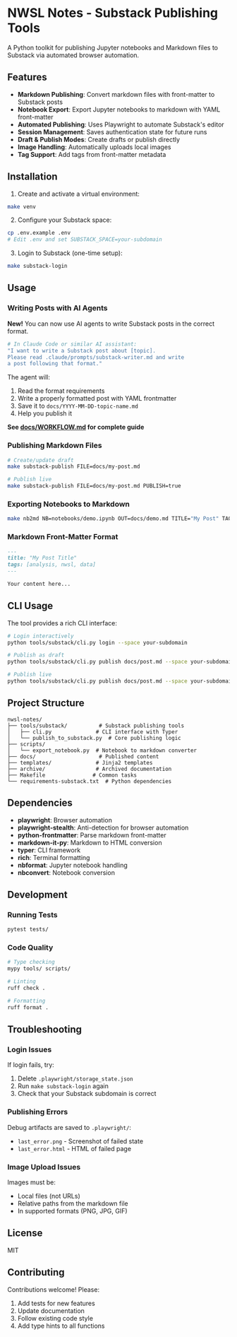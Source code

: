 # NWSL Notes - Substack Publishing Tools

A Python toolkit for publishing Jupyter notebooks and Markdown files to Substack via automated browser automation.

## Features

- **Markdown Publishing**: Convert markdown files with front-matter to Substack posts
- **Notebook Export**: Export Jupyter notebooks to markdown with YAML front-matter
- **Automated Publishing**: Uses Playwright to automate Substack's editor
- **Session Management**: Saves authentication state for future runs
- **Draft & Publish Modes**: Create drafts or publish directly
- **Image Handling**: Automatically uploads local images
- **Tag Support**: Add tags from front-matter metadata

## Installation

1. Create and activate a virtual environment:
```bash
make venv
```

2. Configure your Substack space:
```bash
cp .env.example .env
# Edit .env and set SUBSTACK_SPACE=your-subdomain
```

3. Login to Substack (one-time setup):
```bash
make substack-login
```

## Usage

### Writing Posts with AI Agents

**New!** You can now use AI agents to write Substack posts in the correct format.

```bash
# In Claude Code or similar AI assistant:
"I want to write a Substack post about [topic].
Please read .claude/prompts/substack-writer.md and write
a post following that format."
```

The agent will:
1. Read the format requirements
2. Write a properly formatted post with YAML frontmatter
3. Save it to `docs/YYYY-MM-DD-topic-name.md`
4. Help you publish it

**See [docs/WORKFLOW.md](docs/WORKFLOW.md) for complete guide**

### Publishing Markdown Files

```bash
# Create/update draft
make substack-publish FILE=docs/my-post.md

# Publish live
make substack-publish FILE=docs/my-post.md PUBLISH=true
```

### Exporting Notebooks to Markdown

```bash
make nb2md NB=notebooks/demo.ipynb OUT=docs/demo.md TITLE="My Post" TAGS="eval,analysis"
```

### Markdown Front-Matter Format

```markdown
---
title: "My Post Title"
tags: [analysis, nwsl, data]
---

Your content here...
```

## CLI Usage

The tool provides a rich CLI interface:

```bash
# Login interactively
python tools/substack/cli.py login --space your-subdomain

# Publish as draft
python tools/substack/cli.py publish docs/post.md --space your-subdomain

# Publish live
python tools/substack/cli.py publish docs/post.md --space your-subdomain --publish
```

## Project Structure

```
nwsl-notes/
├── tools/substack/          # Substack publishing tools
│   ├── cli.py              # CLI interface with Typer
│   └── publish_to_substack.py  # Core publishing logic
├── scripts/
│   └── export_notebook.py  # Notebook to markdown converter
├── docs/                    # Published content
├── templates/              # Jinja2 templates
├── archive/                # Archived documentation
├── Makefile               # Common tasks
└── requirements-substack.txt  # Python dependencies
```

## Dependencies

- **playwright**: Browser automation
- **playwright-stealth**: Anti-detection for browser automation
- **python-frontmatter**: Parse markdown front-matter
- **markdown-it-py**: Markdown to HTML conversion
- **typer**: CLI framework
- **rich**: Terminal formatting
- **nbformat**: Jupyter notebook handling
- **nbconvert**: Notebook conversion

## Development

### Running Tests

```bash
pytest tests/
```

### Code Quality

```bash
# Type checking
mypy tools/ scripts/

# Linting
ruff check .

# Formatting
ruff format .
```

## Troubleshooting

### Login Issues

If login fails, try:
1. Delete `.playwright/storage_state.json`
2. Run `make substack-login` again
3. Check that your Substack subdomain is correct

### Publishing Errors

Debug artifacts are saved to `.playwright/`:
- `last_error.png` - Screenshot of failed state
- `last_error.html` - HTML of failed page

### Image Upload Issues

Images must be:
- Local files (not URLs)
- Relative paths from the markdown file
- In supported formats (PNG, JPG, GIF)

## License

MIT

## Contributing

Contributions welcome! Please:
1. Add tests for new features
2. Update documentation
3. Follow existing code style
4. Add type hints to all functions
